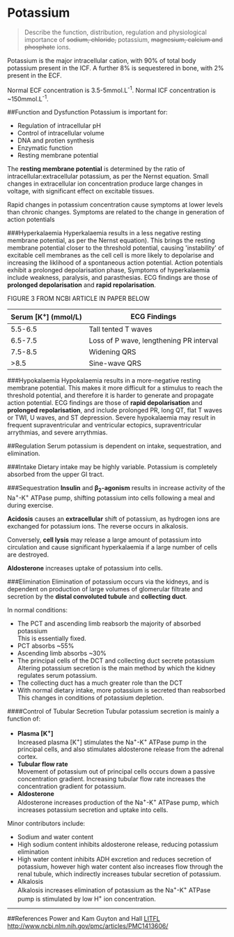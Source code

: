 # Potassium
> Describe the function, distribution, regulation and physiological importance of ~~sodium, chloride,~~ potassium, ~~magnesium, calcium and phosphate~~ ions.

Potassium is the major intracellular cation, with 90% of total body potassium present in the ICF. A further 8% is sequestered in bone, with 2% present in the ECF.

Normal ECF concentration is 3.5-5mmol.L<sup>-1</sup>. Normal ICF concentration is ~150mmol.L<sup>-1</sup>.

##Function and Dysfunction
Potassium is important for:
* Regulation of intracellular pH
* Control of intracellular volume
* DNA and protien synthesis
* Enzymatic function
* Resting membrane potential

The **resting membrane potential** is determined by the ratio of intracellular:extracellular potassium, as per the Nernst equation. Small changes in extracellular ion concentration produce large changes in voltage, with significant effect on excitable tissues.

Rapid changes in potassium concentration cause symptoms at lower levels than chronic changes. Symptoms are related to the change in generation of action potentials
 
###Hyperkalaemia
Hyperkalaemia results in a less negative resting membrane potential, as per the Nernst equation). This brings the resting membrane potential closer to the threshold potential, causing 'instability' of excitable cell membranes as the cell cell is more likely to depolarise and increasing the liklihood of a spontaneous action potential. Action potentials exhibit a prolonged depolarisation phase, Symptoms of hyperkalaemia include weakness, paralysis, and parasthesias. ECG findings are those of **prolonged depolarisation** and **rapid repolarisation**.

FIGURE 3 FROM NCBI ARTICLE IN PAPER BELOW

|Serum [K<sup>+</sup>] (mmol/L)|ECG Findings|
|--|--|
|5.5-6.5|Tall tented T waves|
|6.5-7.5|Loss of P wave, lengthening PR interval|
|7.5-8.5|Widening QRS|
|>8.5|Sine-wave QRS|

###Hypokalaemia
Hypokalaemia results in a more-negative resting membrane potential. This makes it more difficult for a stimulus to reach the threshold potential, and therefore it is harder to generate and propagate action potential. ECG findings are those of **rapid depolarisation** and **prolonged repolarisation**, and include prolonged PR, long QT, flat T waves or TWI, U waves, and ST depression. Severe hypokalaemia may result in frequent supraventricular and ventricular ectopics, supraventricular arrythmias, and severe arrythmias.


##Regulation
Serum potassium is dependent on intake, sequestration, and elimination.

###Intake
Dietary intake may be highly variable. Potassium is completely absorbed from the upper GI tract.

###Sequestration
**Insulin** and **β<sub>2</sub>-agonism** results in increase activity of the Na<sup>+</sup>-K<sup>+</sup> ATPase pump, shifting potassium into cells following a meal and during exercise.

**Acidosis** causes an **extracellular** shift of potassium, as hydrogen ions are exchanged for potassium ions. The reverse occurs in alkalosis.

Conversely, **cell lysis** may release a large amount of potassium into circulation and cause significant hyperkalaemia if a large number of cells are destroyed.

**Aldosterone** increases uptake of potassium into cells.

###Elimination
Elimination of potassium occurs via the kidneys, and is dependent on production of large volumes of glomerular filtrate and secretion by the **distal convoluted tubule** and **collecting duct**.

In normal conditions:
* The PCT and ascending limb reabsorb the majority of absorbed potassium  
This is essentially fixed.
 * PCT absorbs ~55%
 * Ascending limb absorbs ~30%
* The principal cells of the DCT and collecting duct secrete potassium  
Altering potassium secretion is the main method by which the kidney regulates serum potassium.
 * The collecting duct has a much greater role than the DCT
 * With normal dietary intake, more potassium is secreted than reabsorbed  
 This changes in conditions of potassium depletion.

####Control of Tubular Secretion
Tubular potassium secretion is mainly a function of:
* **Plasma [K<sup>+</sup>]**  
Increased plasma [K<sup>+</sup>] stimulates the Na<sup>+</sup>-K<sup>+</sup> ATPase pump in the principal cells, and also stimulates aldosterone release from the adrenal cortex. 
* **Tubular flow rate**  
Movement of potassium out of principal cells occurs down a passive concentration gradient. Increasing tubular flow rate increases the concentration gradient for potassium.
* **Aldosterone**  
Aldosterone increases production of the Na<sup>+</sup>-K<sup>+</sup> ATPase pump, which increases potassium secretion and uptake into cells.

Minor contributors include:
* Sodium and water content  
 * High sodium content inhibits aldosterone release, reducing potassium elimination
 * High water content inhibits ADH excretion and reduces secretion of potassium, however high water content also increases flow through the renal tubule, which indirectly increases tubular secretion of potassium.
* Alkalosis  
Alkalosis increases elimination of potassium as the Na<sup>+</sup>-K<sup>+</sup> ATPase pump is stimulated by low H<sup>+</sup> ion concentration.

---
##References
Power and Kam
Guyton and Hall
[LITFL](http://lifeinthefastlane.com/hyperkalemia/)
http://www.ncbi.nlm.nih.gov/pmc/articles/PMC1413606/